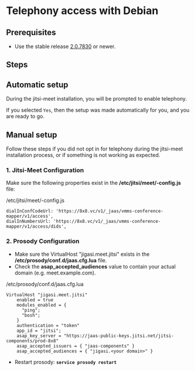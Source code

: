# Telephony access with Debian

## Prerequisites

* Use the stable release [2.0.7830](https://download.jitsi.org/stable/jitsi-meet_2.0.7830-1_all.deb) or newer.

## Steps

## Automatic setup

During the jitsi-meet installation, you will be prompted to enable telephony.  

If you selected `Yes`, then the setup was made automatically for you, and you are ready to go.

## Manual setup

Follow these steps if you did not opt in for telephony during the jitsi-meet installation process, or if something is not working as expected.

### 1. Jitsi-Meet Configuration

Make sure the following properties exist in the **/etc/jitsi/meet/<your domain>-config.js** file:

/etc/jitsi/meet/<your domain>-config.js

```
dialInConfCodeUrl: 'https://8x8.vc/v1/_jaas/vmms-conference-mapper/v1/access',
dialInNumbersUrl: 'https://8x8.vc/v1/_jaas/vmms-conference-mapper/v1/access/dids',

```

### 2. Prosody Configuration

* Make sure the VirtualHost "jigasi.meet.jitsi" exists in the **/etc/prosody/conf.d/jaas.cfg.lua** file.
* Check the **asap_accepted_audiences** value to contain your actual domain (e.g. meet.example.com).

/etc/prosody/conf.d/jaas.cfg.lua

```
VirtualHost "jigasi.meet.jitsi"
    enabled = true
    modules_enabled = {
      "ping";
      "bosh";
    }
    authentication = "token"
    app_id = "jitsi";
    asap_key_server = "https://jaas-public-keys.jitsi.net/jitsi-components/prod-8x8"
    asap_accepted_issuers = { "jaas-components" }
    asap_accepted_audiences = { "jigasi.<your domain>" }

```

* Restart prosody: **`service prosody restart`**
